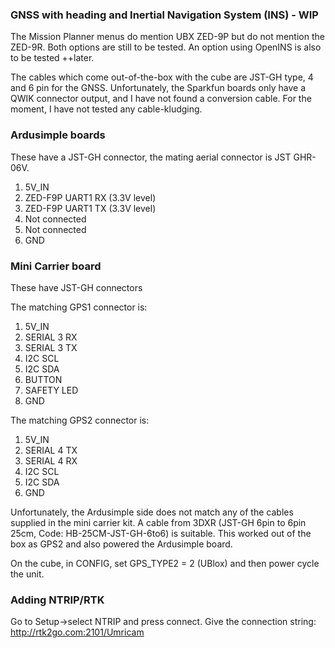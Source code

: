 ### GNSS with heading and Inertial Navigation System (INS) - WIP
The Mission Planner menus do mention UBX ZED-9P but do not mention the ZED-9R. 
Both options are still to be tested.
An option using OpenINS is also to be tested ++later.

The cables which come out-of-the-box with the cube are JST-GH type, 4 and 6 pin for the GNSS.
Unfortunately, the Sparkfun boards only have a QWIK connector output, and I have not found a conversion cable.
For the moment, I have not tested any cable-kludging.

### Ardusimple boards
These have a JST-GH connector, the mating aerial connector is JST GHR-06V.

1. 5V_IN
2. ZED-F9P UART1 RX (3.3V level)
3. ZED-F9P UART1 TX (3.3V level)
4. Not connected
5. Not connected
6. GND

### Mini Carrier board
These have JST-GH connectors

The matching GPS1 connector is:
1. 5V_IN
2. SERIAL 3 RX
3. SERIAL 3 TX
4. I2C SCL
5. I2C SDA
6. BUTTON
7. SAFETY LED
8. GND

The matching GPS2 connector is:
1. 5V_IN
2. SERIAL 4 TX
3. SERIAL 4 RX
4. I2C SCL
5. I2C SDA
6. GND

Unfortunately, the Ardusimple side does not match any of the cables supplied in the mini carrier kit.
A cable from 3DXR (JST-GH 6pin to 6pin 25cm, Code: HB-25CM-JST-GH-6to6) is suitable.
This worked out of the box as GPS2 and also powered the Ardusimple board.

On the cube, in CONFIG, set GPS_TYPE2 = 2 (UBlox) and then power cycle the unit.

### Adding NTRIP/RTK
Go to Setup->select NTRIP and press connect.
Give the connection string: 
http://rtk2go.com:2101/Umricam